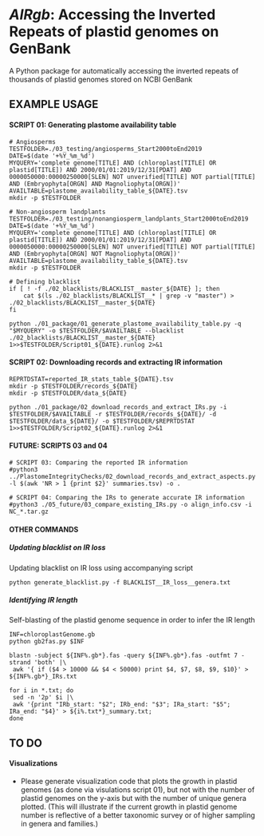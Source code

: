 *AIRgb*: Accessing the Inverted Repeats of plastid genomes on GenBank
=====================================================================
A Python package for automatically accessing the inverted repeats of thousands of plastid genomes stored on NCBI GenBank

## EXAMPLE USAGE
#### SCRIPT 01: Generating plastome availability table
```
# Angiosperms
TESTFOLDER=./03_testing/angiosperms_Start2000toEnd2019
DATE=$(date '+%Y_%m_%d')
MYQUERY='complete genome[TITLE] AND (chloroplast[TITLE] OR plastid[TITLE]) AND 2000/01/01:2019/12/31[PDAT] AND 0000050000:00000250000[SLEN] NOT unverified[TITLE] NOT partial[TITLE] AND (Embryophyta[ORGN] AND Magnoliophyta[ORGN])'
AVAILTABLE=plastome_availability_table_${DATE}.tsv
mkdir -p $TESTFOLDER
```
```
# Non-angiosperm landplants
TESTFOLDER=./03_testing/nonangiosperm_landplants_Start2000toEnd2019
DATE=$(date '+%Y_%m_%d')
MYQUERY='complete genome[TITLE] AND (chloroplast[TITLE] OR plastid[TITLE]) AND 2000/01/01:2019/12/31[PDAT] AND 0000050000:00000250000[SLEN] NOT unverified[TITLE] NOT partial[TITLE] AND (Embryophyta[ORGN] NOT Magnoliophyta[ORGN])'
AVAILTABLE=plastome_availability_table_${DATE}.tsv
mkdir -p $TESTFOLDER
```
```
# Defining blacklist
if [ ! -f ./02_blacklists/BLACKLIST__master_${DATE} ]; then
    cat $(ls ./02_blacklists/BLACKLIST__* | grep -v "master") > ./02_blacklists/BLACKLIST__master_${DATE}
fi
```
```
python ./01_package/01_generate_plastome_availability_table.py -q "$MYQUERY" -o $TESTFOLDER/$AVAILTABLE --blacklist ./02_blacklists/BLACKLIST__master_${DATE} 1>>$TESTFOLDER/Script01_${DATE}.runlog 2>&1
```

#### SCRIPT 02: Downloading records and extracting IR information
```
REPRTDSTAT=reported_IR_stats_table_${DATE}.tsv
mkdir -p $TESTFOLDER/records_${DATE}
mkdir -p $TESTFOLDER/data_${DATE}
```
```
python ./01_package/02_download_records_and_extract_IRs.py -i $TESTFOLDER/$AVAILTABLE -r $TESTFOLDER/records_${DATE}/ -d $TESTFOLDER/data_${DATE}/ -o $TESTFOLDER/$REPRTDSTAT 1>>$TESTFOLDER/Script02_${DATE}.runlog 2>&1
```

#### FUTURE: SCRIPTS 03 and 04
```
# SCRIPT 03: Comparing the reported IR information
#python3 ../PlastomeIntegrityChecks/02_download_records_and_extract_aspects.py -l $(awk 'NR > 1 {print $2}' summaries.tsv) -o .

# SCRIPT 04: Comparing the IRs to generate accurate IR information
#python3 ./05_future/03_compare_existing_IRs.py -o align_info.csv -i NC_*.tar.gz

```

#### OTHER COMMANDS

##### Updating blacklist on IR loss
Updating blacklist on IR loss using accompanying script
```
python generate_blacklist.py -f BLACKLIST__IR_loss__genera.txt
```

##### Identifying IR length
Self-blasting of the plastid genome sequence in order to infer the IR length
```
INF=chloroplastGenome.gb
python gb2fas.py $INF

blastn -subject ${INF%.gb*}.fas -query ${INF%.gb*}.fas -outfmt 7 -strand 'both' |\
 awk '{ if ($4 > 10000 && $4 < 50000) print $4, $7, $8, $9, $10}' >  ${INF%.gb*}_IRs.txt

for i in *.txt; do 
 sed -n '2p' $i |\
 awk '{print "IRb_start: "$2"; IRb_end: "$3"; IRa_start: "$5"; IRa_end: "$4}' > ${i%.txt*}_summary.txt; 
done
```

<!--
## FOO BAR BAZ
```
Foo bar baz
```
-->

## TO DO
#### Visualizations
* Please generate visualization code that plots the growth in plastid genomes (as done via visulations script 01), but not with the number of plastid genomes on the y-axis but with the number of unique genera plotted. (This will illustrate if the current growth in plastid genome number is reflective of a better taxonomic survey or of higher sampling in genera and families.)
